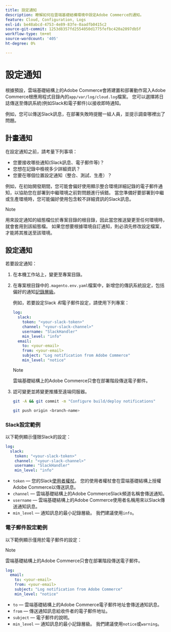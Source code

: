 ```yaml
---
title: 設定通知
description: 瞭解如何在雲端基礎結構環境中設定Adobe Commerce的通知。
feature: Cloud, Configuration, Logs
exl-id: be48abcd-4753-4e89-83fe-0aadfb0415c2
source-git-commit: 1253d8357fd2554050d1775fefbc420a2097db5f
workflow-type: tm+mt
source-wordcount: '405'
ht-degree: 0%

---
```


# 設定通知

根據預設，雲端基礎結構上的Adobe Commerce會將建置和部署動作寫入Adobe Commerce根應用程式目錄內的`app/var/log/cloud.log`檔案。 您可以選擇將日誌傳送至傳訊系統(例如Slack和電子郵件)以接收即時通知。

例如，您可以傳送Slack訊息，在部署失敗時提醒一組人員，並提示調查哪裡出了問題。

## 計畫通知

在設定通知之前，請考量下列事項：

- 您要接收哪些通知(Slack訊息、電子郵件等)？
- 您想在記錄中檢視多少詳細資訊？
- 您要在哪個位置設定通知（整合、測試、生產）？

例如，在初始開發期間，您可能會偏好使用顯示整合環境詳細記錄的電子郵件通知，以協助您在部署到中繼環境之前對問題進行偵錯。 當您準備好要部署到中繼或生產環境時，您可能偏好使用包含較不詳細資訊的Slack訊息。

>[!NOTE]
>
>用來設定通知的組態檔位於專案目錄的根目錄，因此當您推送變更至任何環境時，就會套用到該組態檔。 如果您想要根據環境自訂通知，則必須先修改設定檔案，才能將其推送至該環境。

## 設定通知

若要設定通知：

1. 在本機工作站上，變更至專案目錄。
1. 在專案根目錄中的`.magento.env.yaml`檔案中，新增您的傳訊系統設定，包括偏好的通知[記錄層級](log-handlers.md#log-levels)。

   例如，若要設定Slack _和_&#x200B;電子郵件設定，請使用下列專案：

   ```yaml
   log:
     slack:
       token: "<your-slack-token>"
       channel: "<your-slack-channel>"
       username: "SlackHandler"
       min_level: "info"
     email:
       to: <your-email>
       from: <your-email>
       subject: "Log notification from Adobe Commerce"
       min_level: "notice"
   ```

   >[!NOTE]
   >
   >雲端基礎結構上的Adobe Commerce只會在部署階段傳送電子郵件。

1. 認可變更並將變更推播至遠端伺服器。

   ```bash
   git -A && git commit -m "Configure build/deploy notifications"
   ```

   ```bash
   git push origin <branch-name>
   ```

### Slack設定範例

以下範例顯示僅限Slack的設定：

```yaml
log:
  slack:
    token: "<your-slack-token>"
    channel: "<your-slack-channel>"
    username: "SlackHandler"
    min_level: "info"
```

- `token` — 您的Slack[使用者權杖](https://api.slack.com/docs/token-types#user)。 您的使用者權杖會在雲端基礎結構上授權Adobe Commerce以傳送訊息。
- `channel` — 雲端基礎結構上的Adobe CommerceSlack頻道名稱會傳送通知。
- `username` — 雲端基礎結構上的Adobe Commerce使用者名稱用來以Slack傳送通知訊息。
- `min_level` — 通知訊息的最小記錄層級。 我們建議使用`info`。

### 電子郵件設定範例

以下範例顯示僅用於電子郵件的設定：

>[!NOTE]
>
>雲端基礎結構上的Adobe Commerce只會在部署階段傳送電子郵件。

```yaml
log:
  email:
    to: <your-email>
    from: <your-email>
    subject: "Log notification from Adobe Commerce"
    min_level: "notice"
```

- `to` — 雲端基礎結構上的Adobe Commerce電子郵件地址會傳送通知訊息。
- `from` — 傳送通知訊息給收件者的電子郵件地址。
- `subject` — 電子郵件的說明。
- `min_level` — 通知訊息的最小記錄層級。 我們建議使用`notice`或`warning`。

